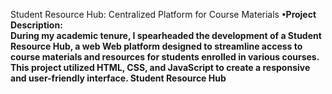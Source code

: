 Student Resource Hub: Centralized Platform for Course Materials
 <b>•Project Description:<b/><br> During my academic tenure, I spearheaded the development of a Student Resource Hub, a web 
 Web platform designed to streamline access to course materials and resources for students enrolled in various courses.
 This project utilized HTML, CSS, and JavaScript to create a responsive and user-friendly interface.
 Student Resource Hub
